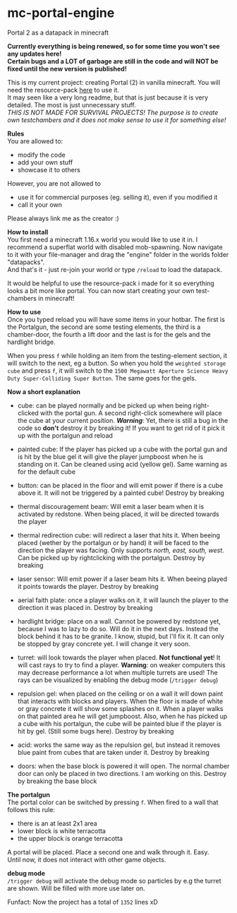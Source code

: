 # mc-portal-engine
Portal 2 as a datapack in minecraft

**Currently everything is being renewed, so for some time you won't see any updates here!  
Certain bugs and a LOT of garbage are still in the code and will NOT be fixed until the new version is published!**  


This is my current project: creating Portal (2) in vanilla minecraft. You will need the resource-pack [here](https://github.com/DerBejijing/mc-portal-resources) to use it.  
It may seen like a very long readme, but that is just because it is very detailed. The most is just unnecessary stuff.  
*THIS IS NOT MADE FOR SURVIVAL PROJECTS! The purpose is to create own testchambers and it does not make sense to use it for something else!*  

**Rules**  
You are allowed to:
  - modify the code
  - add your own stuff
  - showcase it to others

However, you are not allowed to
  - use it for commercial purposes (eg. selling it), even if you modified it
  - call it your own

Please always link me as the creator :)

**How to install**  
You first need a minecraft 1.16.x world you would like to use it in.
I recommend a superflat world with disabled mob-spawning. Now navigate to it with your file-manager and drag the "engine" folder in the worlds folder "datapacks".  
And that's it - just re-join your world or type `/reload` to load the datapack.

It would be helpful to use the resource-pack i made for it so everything looks a bit more like portal.
You can now start creating your own test-chambers in minecraft!

**How to use**  
Once you typed reload you will have some items in your hotbar. The first is the Portalgun, the second are some testing elements, the third is a chamber-door, the fourth a lift door and the last is for the gels and the hardlight bridge.

When you press `f` while holding an item from the testing-element section, it will switch to the next, eg a button.
So when you hold the `weighted storage cube` and press `f`, it will switch to the `1500 Megawatt Aperture Science Heavy Duty Super-Colliding Super Button`.
The same goes for the gels.

**Now a short explanation**    
  - cube: can be played normally and be picked up when being right-clicked with the portal gun. A second right-click somewhere will place the cube at your current position. **_Warning_**: Yet, there is still a bug in the code so **don't** destroy it by breaking it! If you want to get rid of it pick it up with the portalgun and reload
  - painted cube: If the player has picked up a cube with the portal gun and is hit by the blue gel it will give the player jumpboost when he is standing on it. Can be cleaned using acid (yellow gel). Same warning as for the default cube
  - button: can be placed in the floor and will emit power if there is a cube above it. It will not be triggered by a painted cube! Destroy by breaking
  - thermal discouragement beam: Will emit a laser beam when it is activated by redstone. When being placed, it will be directed towards the player
  - thermal redirection cube: will redirect a laser that hits it. When beeing placed (wether by the portalgun or by hand) it will be faced to the direction the player was facing. Only supports *north, east, south, west*. Can be picked up by rightclicking with the portalgun. Destroy by breaking
  - laser sensor: Will emit power if a laser beam hits it. When beeing played it points towards the player. Destroy by breaking
  - aerial faith plate: once a player walks on it, it will launch the player to the direction it was placed in. Destroy by breaking
  - hardlight bridge: place on a wall. Cannot be powered by redstone yet, because I was to lazy to do so. Will do it in the next days. Instead the block behind it has to be granite. I know, stupid, but I'll fix it. It can only be stopped by gray concrete yet. I will change it very soon.

  - turret: will look towards the player when placed. **Not functional yet**! It will cast rays to try to find a player. **Warning**: on weaker computers this may decrease performance a lot when multiple turrets are used! The rays can be visualized by enabling the debug mode (`/trigger debug`)

  - repulsion gel: when placed on the ceiling or on a wall it will down paint that interacts with blocks and players. When the floor is made of white or gray concrete it will show some splashes on it. When a player walks on that painted area he will get jumpboost. Also, when he has picked up a cube with his portalgun, the cube will be painted blue if the player is hit by gel. (Still some bugs here). Destroy by breaking
  - acid: works the same way as the repulsion gel, but instead it removes blue paint from cubes that are taken under it. Destroy by breaking

  - doors: when the base block is powered it will open. The normal chamber door can only be placed in two directions. I am working on this. Destroy by breaking the base block

**The portalgun**  
The portal color can be switched by pressing `f`. When fired to a wall that follows this rule:  
  - there is an at least 2x1 area
  - lower block is white terracotta
  - the upper block is orange terracotta

A portal will be placed. Place a second one and walk through it. Easy.  
Until now, it does not interact with other game objects.

**debug mode**  
`/trigger debug` will activate the debug mode so particles by e.g the turret are shown. Will be filled with more use later on.  
  
  
  
Funfact: Now the project has a total of `1352` lines xD
